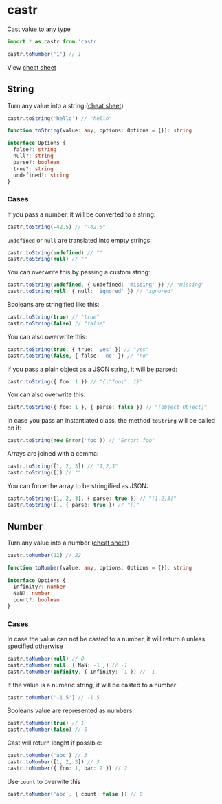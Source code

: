 castr
===

Cast value to any type

```js
import * as castr from 'castr'

castr.toNumber('1') // 1
```

View [cheat sheet](./cheatsheet.md)

## String

Turn any value into a string ([cheat sheet](https://github.com/francoisrv/castr/blob/master/cheatsheet.md#tostring))

```js
castr.toString('hello') // "hello"
```
```ts
function toString(value: any, options: Options = {}): string

interface Options {
  false?: string
  null?: string
  parse?: boolean
  true?: string
  undefined?: string
}
```

### Cases

If you pass a number, it will be converted to a string:

```ts
castr.toString(-42.5) // "-42.5"
```

`undefined` or `null` are translated into empty strings:

```ts
castr.toString(undefined) // ""
castr.toString(null) // ""
```

You can overwrite this by passing a custom string:

```ts
castr.toString(undefined, { undefined: 'missing' }) // "missing"
castr.toString(null, { null: 'ignored' }) // "ignored"
```

Booleans are stringified like this:

```ts
castr.toString(true) // "true"
castr.toString(false) // "false"
```

You can also owerwrite this:

```ts
castr.toString(true, { true: 'yes' }) // "yes"
castr.toString(false, { false: 'no' }) // "no"
```

If you pass a plain object as a JSON string, it will be parsed:

```ts
castr.toString({ foo: 1 }) // "{\"foo\": 1}"
```

You can also overwrite this:

```ts
castr.toString({ foo: 1 }, { parse: false }) // "[object Object]"
```

In case you pass an instantiated class, the method `toString` will be called on it:

```ts
castr.toString(new Error('foo')) // "Error: foo"
```

Arrays are joined with a comma:

```ts
castr.toString([1, 2, 3]) // "1,2,3"
castr.toString([]) // ""
```

You can force the array to be stringified as JSON:

```ts
castr.toString([1, 2, 3], { parse: true }) // "[1,2,3]"
castr.toString([], { parse: true }) // "[]"
```

## Number

Turn any value into a number ([cheat sheet](https://github.com/francoisrv/castr/blob/master/cheatsheet.md#tonumber))

```js
castr.toNumber(22) // 22
```
```ts
function toNumber(value: any, options: Options = {}): string

interface Options {
  Infinity?: number
  NaN?: number
  count?: boolean
}
```

### Cases

In case the value can not be casted to a number, it will return `0` unless specified otherwise

```ts
castr.toNumber(null) // 0
castr.toNumber(null, { NaN: -1 }) // -1
castr.toNumber(Infinity, { Infinity: -1 }) // -1
```

If the value is a numeric string, it will be casted to a number

```ts
castr.toNumber('-1.5') // -1.5
```

Booleans value are represented as numbers:

```ts
castr.toNumber(true) // 1
castr.toNumber(false) // 0
```

Cast will return lenght if possible:

```ts
castr.toNumber('abc') // 3
castr.toNumber([1, 2, 3]) // 3
castr.toNumber({ foo: 1, bar: 2 }) // 2
```

Use `count` to overwite this

```ts
castr.toNumber('abc', { count: false }) // 0
```

